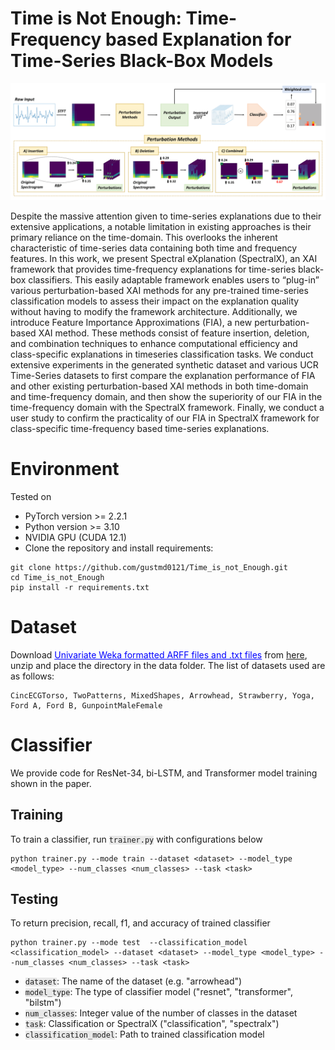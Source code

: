 # Time is Not Enough: Time-Frequency based Explanation for Time-Series Black-Box Models

![Model Architecture](figures/overall_figure.png)

Despite the massive attention given to time-series explanations due to their extensive applications, a notable limitation in existing approaches is their primary reliance on the time-domain. This overlooks the inherent characteristic of time-series data containing both time and frequency features. In this work, we present Spectral eXplanation (SpectralX), an XAI framework that provides time-frequency explanations for time-series black-box classifiers. This easily adaptable framework enables users to “plug-in” various perturbation-based XAI methods for any pre-trained time-series classification models to assess their impact on the explanation quality without having to modify the framework architecture. Additionally, we introduce Feature Importance Approximations (FIA), a new perturbation-based XAI method. These methods consist of feature insertion, deletion, and combination techniques to enhance computational efficiency and class-specific explanations in timeseries classification tasks. We conduct extensive experiments in the generated synthetic dataset and various UCR Time-Series datasets to first compare the explanation performance of FIA and other existing perturbation-based XAI methods in both time-domain and time-frequency domain, and then show the superiority of our FIA in the time-frequency domain with the SpectralX framework. Finally, we conduct a user study to confirm the practicality of our FIA in SpectralX framework for class-specific time-frequency based time-series explanations.

# Environment
Tested on
* PyTorch version >= 2.2.1
* Python version >= 3.10 
* NVIDIA GPU (CUDA 12.1)
* Clone the repository and install requirements: 
```
git clone https://github.com/gustmd0121/Time_is_not_Enough.git
cd Time_is_not_Enough
pip install -r requirements.txt
```

# Dataset 
Download <span style="color: blue; text-decoration: underline;">Univariate Weka formatted ARFF files and .txt files</span> from [here](https://www.timeseriesclassification.com/dataset.php), unzip and place the directory in the data folder. The list of datasets used are as follows:
```
CincECGTorso, TwoPatterns, MixedShapes, Arrowhead, Strawberry, Yoga, Ford A, Ford B, GunpointMaleFemale
```

# Classifier
We provide code for ResNet-34, bi-LSTM, and Transformer model training shown in the paper. 

## Training
To train a classifier, run <code style="background-color: #E8E8E8;">trainer.py</code> with configurations below 
```
python trainer.py --mode train --dataset <dataset> --model_type <model_type> --num_classes <num_classes> --task <task>
```

## Testing
To return precision, recall, f1, and accuracy of trained classifier 
```
python trainer.py --mode test  --classification_model <classification_model> --dataset <dataset> --model_type <model_type> --num_classes <num_classes> --task <task>
```

* <code style="background-color: #E8E8E8;">dataset</code>: The name of the dataset (e.g. "arrowhead")
* <code style="background-color: #E8E8E8;">model_type</code>: The type of classifier model ("resnet", "transformer", "bilstm")
* <code style="background-color: #E8E8E8;">num_classes</code>: Integer value of the number of classes in the dataset 
* <code style="background-color: #E8E8E8;">task</code>: Classification or SpectralX ("classification", "spectralx")
* <code style="background-color: #E8E8E8;">classification_model</code>: Path to trained classification model




